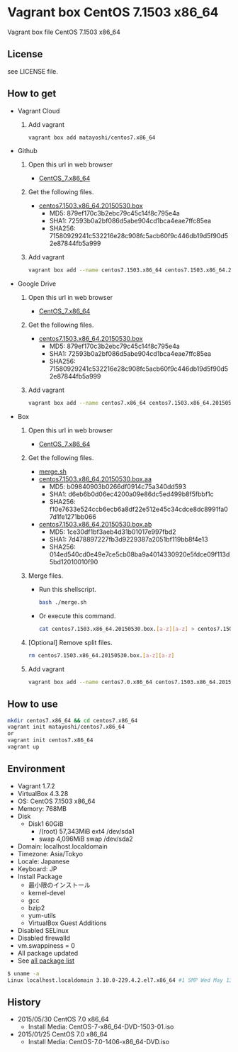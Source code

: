 Vagrant box CentOS 7.1503 x86\_64
===================================

Vagrant box file CentOS 7.1503 x86\_64

License
-------

see LICENSE file.

How to get
----------

- Vagrant Cloud
    1. Add vagrant

        ```bash
        vagrant box add matayoshi/centos7.x86_64
        ```
- Github
    1. Open this url in web browser
        - [CentOS\_7.x86\_64](https://github.com/matayoshi/vagrant_boxes/releases/tag/v1.0.9)
    2. Get the following files.
        - [centos7.1503.x86\_64.20150530.box](https://github.com/matayoshi/vagrant_boxes/releases/download/v1.0.9/centos7.1503.x86_64.20150530.box)
            - MD5:    879ef170c3b2ebc79c45c14f8c795e4a
            - SHA1:   72593b0a2bf086d5abe904cd1bca4eae7ffc85ea
            - SHA256: 71580929241c532216e28c908fc5acb60f9c446db19d5f90d52e87844fb5a999
    3. Add vagrant

        ```bash
        vagrant box add --name centos7.1503.x86_64 centos7.1503.x86_64.20150530.box
        ```
- Google Drive
    1. Open this url in web browser
        - [CentOS\_7.x86\_64](https://drive.google.com/folderview?id=0B_MzkQ7E4I3TaDNvYlFVNDY3TEk)
    2. Get the following files.
        - [centos7.1503.x86\_64.20150530.box](https://drive.google.com/uc?id=0B_MzkQ7E4I3TN1BMdXBSRkdRVDg&export=download)
            - MD5:    879ef170c3b2ebc79c45c14f8c795e4a
            - SHA1:   72593b0a2bf086d5abe904cd1bca4eae7ffc85ea
            - SHA256: 71580929241c532216e28c908fc5acb60f9c446db19d5f90d52e87844fb5a999
    3. Add vagrant

        ```bash
        vagrant box add --name centos7.x86_64 centos7.1503.x86_64.20150530.box
        ```
- Box
    1. Open this url in web browser
        - [CentOS\_7.x86\_64](https://app.box.com/s/hrkn7gv3i0ivorqg34jbgigucgydxhoz)
    2. Get the following files.
        - [merge.sh](https://app.box.com/s/qt33ulrkmtwa5a9ixs05vo96d4h8fylw)
        - [centos7.1503.x86\_64.20150530.box.aa](https://app.box.com/s/p0two2r74oyy305dyferq0lsp62pdilo)
            - MD5:    b09840903b0266df0914c75a340dd593
            - SHA1:   d6eb6b0d06ec4200a09e86dc5ed499b8f5fbbf1c
            - SHA256: f10e7633e524ccb6ecb6a8df22e512e45c34cdce8dc8991fa07d1fe1271bb066
        - [centos7.1503.x86\_64.20150530.box.ab](https://app.box.com/s/99rszhtz05t2of6cnqa1ub311zhu8tp1)
            - MD5:    1ce30df1bf3aeb4d31b01017e997fbd2
            - SHA1:   7d478897227fb3d9229387a2051bf119bb8f4e13
            - SHA256: 014ed540cd0e49e7ce5cb08ba9a4014330920e5fdce09f113d5bd12010010f90
    3. Merge files.
        - Run this shellscript.

            ```bash
            bash ./merge.sh
            ```
        - Or execute this command.

            ```bash
            cat centos7.1503.x86_64.20150530.box.[a-z][a-z] > centos7.1503.x86_64.20150530.box
            ```
    4. [Optional] Remove split files.

        ```bash
        rm centos7.1503.x86_64.20150530.box.[a-z][a-z]
        ```
    5. Add vagrant

        ```bash
        vagrant box add --name centos7.0.x86_64 centos7.1503.x86_64.20150530.box
        ```

How to use
----------

```bash
mkdir centos7.x86_64 && cd centos7.x86_64
vagrant init matayoshi/centos7.x86_64
or
vagrant init centos7.x86_64
vagrant up
```

Environment
-----------

- Vagrant 1.7.2
- VirtualBox 4.3.28
- OS:       CentOS 7.1503 x86\_64
- Memory:   768MB
- Disk
    - Disk1 60GiB
        - /(root) 57,343MiB ext4 /dev/sda1
        - swap     4,096MiB swap /dev/sda2
- Domain:   localhost.localdomain
- Timezone: Asia/Tokyo
- Locale:   Japanese
- Keyboard: JP
- Install Package
    - 最小限のインストール
    - kernel-devel
    - gcc
    - bzip2
    - yum-utils
    - VirtualBox Guest Additions
- Disabled SELinux
- Disabled firewalld
- vm.swappiness = 0
- All package updated
- See [all package list](./PACKAGE_LIST)

```bash
$ uname -a
Linux localhost.localdomain 3.10.0-229.4.2.el7.x86_64 #1 SMP Wed May 13 10:06:09 UTC 2015 x86_64 x86_64 x86_64 GNU/Linux
```

History
-------

- 2015/05/30 CentOS 7.0 x86\_64
    - Install Media: CentOS-7-x86_64-DVD-1503-01.iso
- 2015/01/25 CentOS 7.0 x86\_64
    - Install Media: CentOS-7.0-1406-x86\_64-DVD.iso
